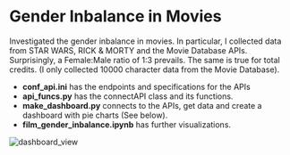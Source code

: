 # Gender Inbalance in Movies

Investigated the gender inbalance in movies. In particular, I collected data from STAR WARS, RICK & MORTY and the Movie Database APIs. Surprisingly, a Female:Male ratio of 1:3 prevails. The same is true for total credits. (I only collected 10000 character data from the Movie Database). 

* **conf_api.ini** has the endpoints and specifications for the APIs
* **api_funcs.py** has the connectAPI class and its functions.
* **make_dashboard.py** connects to  the APIs, get data and create a dashboard with pie charts (See below).
* **film_gender_inbalance.ipynb** has further visualizations.


![dashboard_view]("./images/ScreenRecording_2023-03-06.mov")